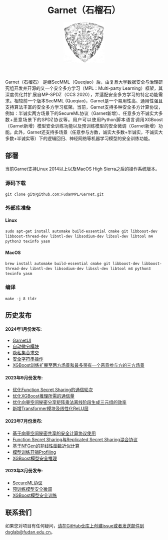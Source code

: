 # <center> Garnet（石榴石） 
<div align=center><img width = '130' height ='130' src="Garnet.jpeg"/></div>
<br><br>

<p align="justify">Garnet（石榴石） 是继SecMML（Queqiao）后，由复旦大学数据安全与治理研究组开发并开源的又一个安全多方学习（MPL：Multi-party Learning）框架，其深度优化并扩展自MP-SPDZ（CCS 2020），并适配安全多方学习的特定功能需求。相较前一个版本SecMML (Queqiao)，Garnet是一个易用性高、通用性强且支持算法丰富的安全多方学习框架。当前，Garnet支持多种安全多方计算协议，例如：半诚实两方场景下的SecureML协议（Garnet新增）、任意多方不诚实大多数+恶意场景下的SPDZ协议等。用户可以使用Python脚本语言调用XGBoost（Garnet新增）模型安全训练功能以及预训练模型的安全微调（Garnet新增）功能。此外，Garnet还支持多场景（任意参与方数，诚实大多数+半诚实，不诚实大多数+半诚实等）下的逻辑回归、神经网络等机器学习模型的安全训练功能。</p>


## 部署
当前Garnet支持Linux 2014以上以及MacOS  High Sierra之后的操作系统版本。

### 源码下载
```
git clone git@github.com:FudanMPL/Garnet.git
```

### 外部库准备

#### Linux
```
sudo apt-get install automake build-essential cmake git libboost-dev libboost-thread-dev libntl-dev libsodium-dev libssl-dev libtool m4 python3 texinfo yasm
```

#### MacOS

```
brew install automake build-essential cmake git libboost-dev libboost-thread-dev libntl-dev libsodium-dev libssl-dev libtool m4 python3 texinfo yasm
```

### 编译

```
make -j 8 tldr
```

## 历史发布


#### 2024年1月份发布: 

* [GarnetUI](./GarnetUI/readme.md)
* [自动微分模块](./docs/autograd.md)
* [隐私集合求交](./docs/PSI.md)
* [安全字符串操作](./docs/string.md)
* [XGBoost训练扩展至两方场景和最多带有一个恶意参与方的三方场景](./docs/xgboost-training.md)

#### 2023年9月份发布: 

* [优化Function Secret Sharing的通信轮次](./docs/fss.md)
* [优化XGBoost推理所需的通信量](./docs/xgboost-inference.md)
* [优化向量空间秘密分享矩阵乘法离线阶段生成三元组的效率](./docs/vss.md)
* [新增Transformer模块及线性化ReLU层](./docs/transformer.md)





#### 2023年7月份发布: 

* [基于向量空间秘密共享的安全计算协议使用](./docs/vss.md)
* [Function Secret Sharing与Replicated Secret Sharing混合协议](./docs/fss.md)
* [基于NFGen的非线性函数近似计算](./docs/nfgen.md)
* [模型训练开销Profiling](./docs/profiling.md)
* [XGBoost模型安全推理](./docs/xgboost-inference.md)




#### 2023年3月份发布: 

* [SecureML协议](./docs/secureML.md)
* [预训练模型安全微调](./docs/pretrain.md)
* [XGBoost模型安全训练](./docs/xgboost-training.md)







## 联系我们
如果您对项目有任何疑问，请在GitHub仓库上创建issue或者发送邮件到dsglab@fudan.edu.cn。
